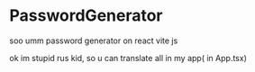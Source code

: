 # PasswordGenerator
soo umm password generator on react vite js


ok im stupid rus kid, so u can translate all in my app( in App.tsx)
